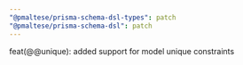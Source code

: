 ```yaml
---
"@pmaltese/prisma-schema-dsl-types": patch
"@pmaltese/prisma-schema-dsl": patch
---
```


feat(@@unique): added support for model unique constraints
